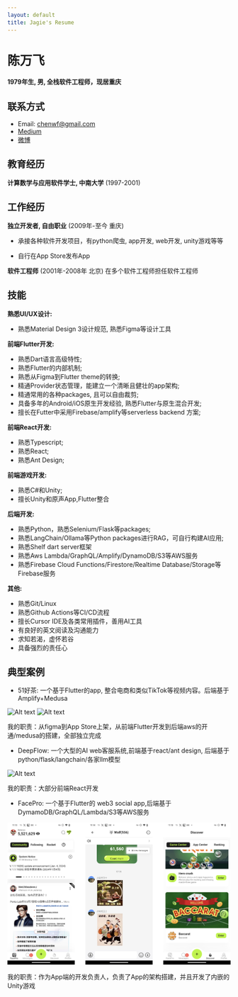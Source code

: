 ```yaml
---
layout: default
title: Jagie's Resume
---
```

陈万飞
======

#### 1979年生, 男, 全栈软件工程师，现居重庆

联系方式
---------
- Email: [chenwf@gmail.com](chenwf@gmail.com)
- [Medium](https://medium.com/@chencwf)
- [微博](https://weibo.com/jagie)



教育经历
---------

**计算数学与应用软件学士, 中南大学** (1997-2001)



工作经历
---------
**独立开发者, 自由职业** (2009年-至今 重庆)

- 承接各种软件开发项目，有python爬虫, app开发, web开发, unity游戏等等

- 自行在App Store发布App


**软件工程师** (2001年-2008年 北京)
在多个软件工程师担任软件工程师


技能
------
**熟悉UI/UX设计:**
- 熟悉Material Design 3设计规范, 熟悉Figma等设计工具

**前端Flutter开发:**
- 熟悉Dart语言高级特性;
- 熟悉Flutter的内部机制;
- 熟悉从Figma到Flutter theme的转换;
- 精通Provider状态管理，能建立一个清晰且健壮的app架构;
- 精通常用的各种packages, 且可以自由裁剪;
- 具备多年的Android/iOS原生开发经验, 熟悉Flutter与原生混合开发;
- 擅长在Futter中采用Firebase/amplify等serverless backend 方案;

**前端React开发:**
- 熟悉Typescript;
- 熟悉React;
- 熟悉Ant Design;

**前端游戏开发:**
- 熟悉C#和Unity;
- 擅长Unity和原声App,Flutter整合


**后端开发:**
- 熟悉Python，熟悉Selenium/Flask等packages;
- 熟悉LangChain/Ollama等Python packages进行RAG，可自行构建AI应用;
- 熟悉Shelf dart server框架
- 熟悉Aws Lambda/GraphQL/Amplify/DynamoDB/S3等AWS服务
- 熟悉Firebase Cloud Functions/Firestore/Realtime Database/Storage等Firebase服务


**其他:**
- 熟悉Git/Linux
- 熟悉Github Actions等CI/CD流程
- 擅长Cursor IDE及各类常用插件，善用AI工具
- 有良好的英文阅读及沟通能力
- 求知若渴，虚怀若谷
- 具备强烈的责任心


典型案例
--------
- 51好茶: 一个基于Flutter的app, 整合电商和类似TikTok等视频内容。后端基于Amplify+Medusa 

![Alt text](51tea_app.png)
![Alt text](51tea_backend.png)


我的职责：从figma到App Store上架，从前端Flutter开发到后端aws的开通/medusa的搭建，全部独立完成

- DeepFlow: 一个大型的AI web客服系统,前端基于react/ant design, 后端基于python/flask/langchain/各家llm模型

![Alt text](deepflow.png)

我的职责：大部分前端React开发

- FacePro: 一个基于Flutter的 web3 social app,后端基于DymamoDB/GraphQL/Lambda/S3等AWS服务

![Alt text](facepro.jpg)

我的职责：作为App端的开发负责人，负责了App的架构搭建，并且开发了内嵌的Unity游戏
